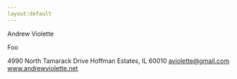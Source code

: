 ```yaml
---
layout:default
---
```


Andrew Violette

Foo

4990 North Tamarack Drive
Hoffman Estates, IL  60010
aviolette@gmail.com
www.andrewviolette.net


